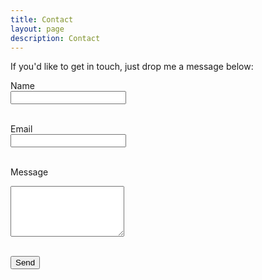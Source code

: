 ```yaml
---
title: Contact
layout: page
description: Contact
---
```


If you'd like to get in touch, just drop me a message below:

<form action="https://formspree.io/f/maneangy" method="POST">
  <label for="name">Name</label><br>
  <input type="text" name="name" id="name" required><br><br>

  <label for="email">Email</label><br>
  <input type="email" name="email" id="email" required><br><br>

  <label for="message">Message</label><br>
  <textarea name="message" id="message" rows="5" required></textarea><br><br>

  <button type="submit">Send</button>
</form>
